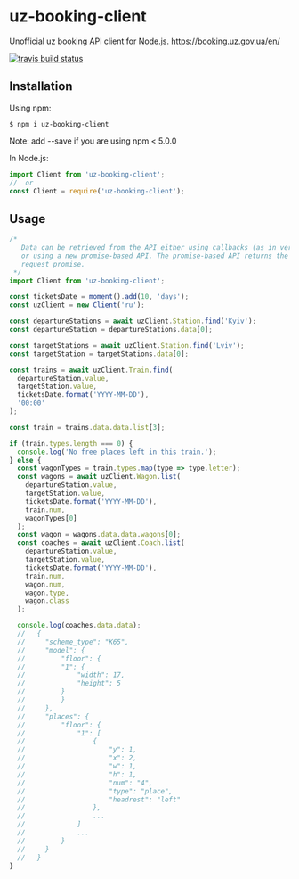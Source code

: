 # uz-booking-client

Unofficial uz booking API client for Node.js. https://booking.uz.gov.ua/en/

[![travis build status](https://travis-ci.com/DmytryS/uz-booking-client.svg?branch=master)](https://travis-ci.com/DmytryS/uz-booking-client.svg?branch=master)

## Installation

Using npm:

```shell
$ npm i uz-booking-client
```

Note: add --save if you are using npm < 5.0.0

In Node.js:

```javascript
import Client from 'uz-booking-client';
//  or
const Client = require('uz-booking-client');
```

## Usage

```javascript
/*
   Data can be retrieved from the API either using callbacks (as in versions < 1.0)
   or using a new promise-based API. The promise-based API returns the raw Axios
   request promise.
 */
import Client from 'uz-booking-client';

const ticketsDate = moment().add(10, 'days');
const uzClient = new Client('ru');

const departureStations = await uzClient.Station.find('Kyiv');
const departureStation = departureStations.data[0];

const targetStations = await uzClient.Station.find('Lviv');
const targetStation = targetStations.data[0];

const trains = await uzClient.Train.find(
  departureStation.value,
  targetStation.value,
  ticketsDate.format('YYYY-MM-DD'),
  '00:00'
);

const train = trains.data.data.list[3];

if (train.types.length === 0) {
  console.log('No free places left in this train.');
} else {
  const wagonTypes = train.types.map(type => type.letter);
  const wagons = await uzClient.Wagon.list(
    departureStation.value,
    targetStation.value,
    ticketsDate.format('YYYY-MM-DD'),
    train.num,
    wagonTypes[0]
  );
  const wagon = wagons.data.data.wagons[0];
  const coaches = await uzClient.Coach.list(
    departureStation.value,
    targetStation.value,
    ticketsDate.format('YYYY-MM-DD'),
    train.num,
    wagon.num,
    wagon.type,
    wagon.class
  );

  console.log(coaches.data.data);
  //   {
  //     "scheme_type": "К65",
  //     "model": {
  //         "floor": {
  //         "1": {
  //             "width": 17,
  //             "height": 5
  //         }
  //         }
  //     },
  //     "places": {
  //         "floor": {
  //             "1": [
  //                 {
  //                     "y": 1,
  //                     "x": 2,
  //                     "w": 1,
  //                     "h": 1,
  //                     "num": "4",
  //                     "type": "place",
  //                     "headrest": "left"
  //                 },
  //                 ...
  //             ]
  //             ...
  //         }
  //     }
  //   }
}
```
